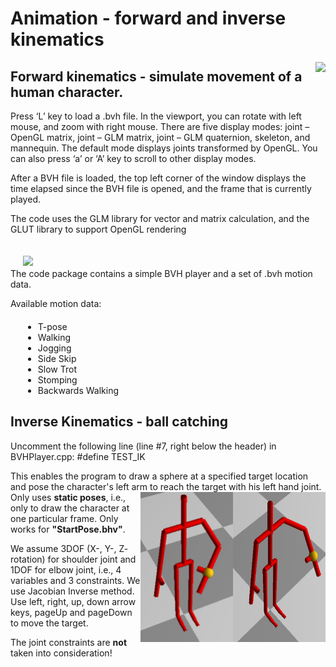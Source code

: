 # Animation - forward and inverse kinematics 
<img src="https://github.com/Futuramistic/Animation/blob/master/GIFs/Walking.gif" align="right">

## Forward kinematics - simulate movement of a human character.
<div>
Press ‘L’ key to load a .bvh file.
In the viewport, you can rotate with left mouse,
and zoom with right mouse.
There are five display modes: joint – OpenGL matrix, joint – GLM matrix,
joint – GLM quaternion, skeleton, and mannequin. The default
mode displays joints transformed by OpenGL. 
You can also press ‘a’ or ‘A’ key to scroll to other display modes.

After a BVH file is loaded, the top left corner of the window
displays the time elapsed since the BVH file is opened, and the
frame that is currently played. 

The code uses the GLM library for vector and matrix
calculation, and the GLUT library to support OpenGL rendering
</div>
<div style="padding:20px">
 <img src="https://github.com/Futuramistic/Animation/blob/master/GIFs/jumping.gif" align="left">
</div>
The code package contains a simple BVH player and a set of .bvh motion data.

Available motion data:
<ul style="margin:20px">
 <li>T-pose</li>
 <li>Walking</li>
 <li>Jogging</li>
 <li>Side Skip</li>
 <li>Slow Trot</li>
 <li>Stomping</li>
 <li>Backwards Walking</li>
</ul>

## Inverse Kinematics - ball catching
Uncomment the following line (line #7, right below the header) in BVHPlayer.cpp: 
#define TEST_IK

This enables the program to draw a sphere at a specified target location and pose the
character's left arm to reach the target with his left hand joint.
<img src="https://github.com/Futuramistic/Animation/blob/master/images/ball2.PNG" align="right" width="148" height="240">
<img src="https://github.com/Futuramistic/Animation/blob/master/images/ball1.PNG" align="right" width="148" height="240">
Only uses <b>static poses</b>, i.e., only to draw the character at one
particular frame. Only works for <b>"StartPose.bhv"</b>.

We assume 3DOF (X-, Y-, Z- rotation) for shoulder joint and 1DOF for elbow
joint, i.e., 4 variables and 3 constraints. We use Jacobian Inverse method.
Use left, right, up, down arrow keys, pageUp and pageDown to move the target.

The joint constraints are <b>not</b> taken into consideration!
